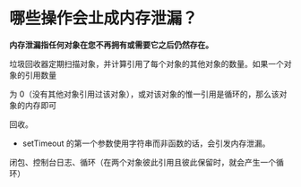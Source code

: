 # 哪些操作会㐀成内存泄漏？
**内存泄漏指任何对象在您不再拥有或需要它之后仍然存在。**

垃圾回收器定期扫描对象，并计算引用了每个对象的其他对象的数量。如果一个对象的引用数量

为 0（没有其他对象引用过该对象），或对该对象的惟一引用是循环的，那么该对象的内存即可

回收。

* setTimeout 的第一个参数使用字符串而非函数的话，会引发内存泄漏。

闭包、控制台日志、循环（在两个对象彼此引用且彼此保留时，就会产生一个循环）

